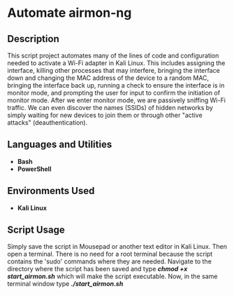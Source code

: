 <h1>Automate airmon-ng</h1>

<h2>Description</h2>
This script project automates many of the lines of code and configuration needed to activate a Wi-Fi adapter in Kali Linux. This includes assigning the interface, killing other processes  
that may interfere, bringing the interface down and changing the MAC address of the device to a random MAC, bringing the interface back up, running a check to ensure the interface is in monitor mode,  
and prompting the user for input to confirm the initiation of monitor mode. After we enter monitor mode, we are passively sniffing Wi-Fi traffic. We can even discover the names (SSIDs) of hidden networks  
by simply waiting for new devices to join them or through other "active attacks" (deauthentication).
<br />


<h2>Languages and Utilities</h2>

- <b>Bash</b>
- <b>PowerShell</b> 

<h2>Environments Used </h2>

- <b>Kali Linux</b>

<h2>Script Usage</h2>

<p>Simply save the script in Mousepad or another text editor in Kali Linux. Then open a terminal. There is no need for a root terminal because the script contains the 'sudo' commands where they are
  needed. Navigate to the directory where the script has been saved and type <b><i>chmod +x start_airmon.sh</i></b>  which will make the script executable. Now, in the same terminal window type <b><i>./start_airmon.sh</i></b></p>



<!--
 ```diff
- text in red
+ text in green
! text in orange
# text in gray
@@ text in purple (and bold)@@
```
--!>
